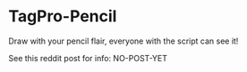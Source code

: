 # TagPro-Pencil
Draw with your pencil flair, everyone with the script can see it!

See this reddit post for info: NO-POST-YET
